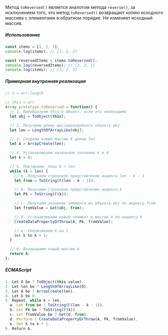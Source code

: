 Метод `toReversed()` является аналогом метода `reverse()`, за исключением того, что метод `toReversed()` возвращает копию исходного массива с элементами в обратном порядке. Не изменяет исходный массив.

##### Использование

```js
const items = [1, 2, 3];
console.log(items); // [1, 2, 3]

const reversedItems = items.toReversed();
console.log(reversedItems); // [3, 2, 1]
console.log(items); // [1, 2, 3]
```

##### Примерная внутренняя реализация

```js
// n = arr.length

// this = arr
Array.prototype.toReversed = function() {
  // 1. Преобразуем this в объект, если это необходимо
  let obj = ToObject(this);

  // 2. Получаем длину массивоподобного объекта obj
  let len = LengthOfArrayLike(obj);

  // 3. Создаем новый массив A длины len
  let A = ArrayCreate(len);

  // 4. Устанавливаем начальное значение k в 0
  let k = 0;

  // 5. Повторяем, пока k < len
  while (k < len) {
    // a. Получаем строковое представление индекса len - k - 1
    let from = ToString(𝔽(len - k - 1));

    // b. Получаем строковое представление индекса k
    let Pk = ToString(𝔽(k));

    // c. Получаем значение элемента из объекта obj по индексу from
    let fromValue = Get(obj, from);

    // d. Устанавливаем новый элемент в массив A по индексу k
    CreateDataPropertyOrThrow(A, Pk, fromValue);

    // e. Увеличиваем k на 1
    Set k to k + 1;
  }

  // 6. Возвращаем новый массив A
  return A;
};
```

##### ECMAScript

```js
1. Let O be ? ToObject(this value).
2. Let len be ? LengthOfArrayLike(O).
3. Let A be ? ArrayCreate(len).
4. Let k be 0.
5. Repeat, while k < len,
  a. Let from be ! ToString(𝔽(len - k - 1)).
  b. Let Pk be ! ToString(𝔽(k)).
  c. Let fromValue be ? Get(O, from).
  d. Perform ! CreateDataPropertyOrThrow(A, Pk, fromValue).
  e. Set k to k + 1.
6. Return A.
```